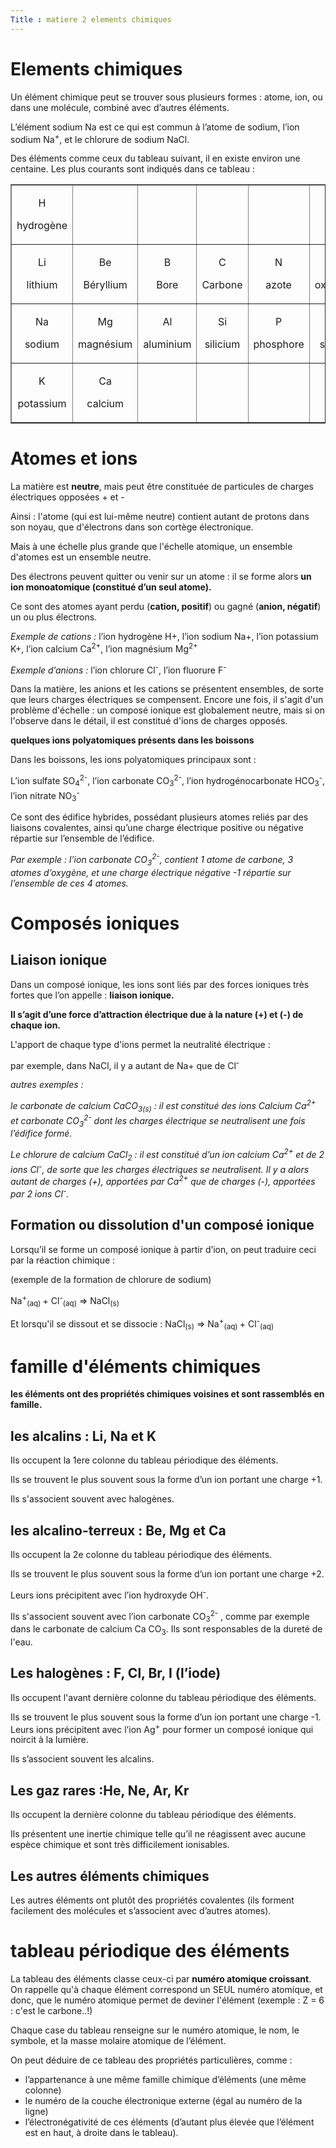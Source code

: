 ```yaml
---
Title : matiere 2 elements chimiques
---
```


# Elements chimiques

<p>Un élément chimique peut se trouver sous plusieurs formes : atome, ion, ou dans une molécule, combiné avec d’autres éléments.</p>
<p>L’élément sodium Na est ce qui est commun à l’atome de sodium, l’ion sodium Na<sup>+</sup>, et le chlorure de sodium NaCl.</p>
<p>Des éléments comme ceux du tableau suivant, il en existe environ une centaine. Les plus courants sont indiqués dans ce tableau :</p>
<div align="center">
<table cellspacing="0" cellpadding="0" border="1">
<tbody>
<tr>
<td>
<p align="center">H</p>
<p align="center">hydrogène</p>
</td>
<td>
<p align="center"> </p>
</td>
<td>
<p align="center"><i> </i></p>
</td>
<td>
<p align="center"><i> </i></p>
</td>
<td>
<p align="center"><i> </i></p>
</td>
<td>
<p align="center"><i> </i></p>
</td>
<td>
<p align="center"><i> </i></p>
</td>
<td>
<p align="center">He</p>
<p align="center">hélium</p>
</td>
</tr>
<tr>
<td>
<p align="center">Li</p>
<p align="center">lithium</p>
</td>
<td>
<p align="center">Be</p>
<p align="center">Béryllium</p>
</td>
<td>
<p align="center">B</p>
<p align="center">Bore</p>
</td>
<td>
<p align="center">C</p>
<p align="center">Carbone</p>
</td>
<td>
<p align="center">N</p>
<p align="center">azote</p>
</td>
<td>
<p align="center">O</p>
<p align="center">oxygène</p>
</td>
<td>
<p align="center">F</p>
<p align="center">fluor</p>
</td>
<td>
<p align="center">Ne</p>
<p align="center">néon</p>
</td>
</tr>
<tr>
<td>
<p align="center">Na</p>
<p align="center">sodium</p>
</td>
<td>
<p align="center">Mg</p>
<p align="center">magnésium</p>
</td>
<td>
<p align="center">Al</p>
<p align="center">aluminium</p>
</td>
<td>
<p align="center">Si</p>
<p align="center">silicium</p>
</td>
<td>
<p align="center">P</p>
<p align="center">phosphore</p>
</td>
<td>
<p align="center">S</p>
<p align="center">soufre</p>
</td>
<td>
<p align="center">Cl</p>
<p align="center">chlore</p>
</td>
<td>
<p align="center">Ar</p>
<p align="center">Argon</p>
</td>
</tr>
<tr>
<td>
<p align="center">K</p>
<p align="center">potassium</p>
</td>
<td>
<p align="center">Ca</p>
<p align="center">calcium</p>
</td>
<td>
<p align="center"><i> </i></p>
</td>
<td>
<p align="center"> </p>
</td>
<td>
<p align="center"> </p>
</td>
<td>
<p align="center"> </p>
</td>
<td>
<p align="center">Br</p>
<p align="center">brome</p>
</td>
<td>
<p align="center">Kr</p>
<p align="center">Krypton</p>
</td>
</tr>
</tbody>
</table>
</div>
<p><b> </b></p>

# Atomes et ions

<p>La matière est <b>neutre</b>, mais peut être constituée de particules de charges électriques opposées + et -</p>
<p>Ainsi : l'atome (qui est lui-même neutre) contient autant de protons dans son noyau, que d'électrons dans son cortège électronique.</p>
<p>Mais à une échelle plus grande que l'échelle atomique, un ensemble d'atomes est un ensemble neutre.</p>
<p> </p>
<p>Des électrons peuvent quitter ou venir sur un atome : il se forme alors <b>un ion monoatomique (constitué d’un seul atome).</b></p>
<p> </p>
<p>Ce sont des atomes ayant perdu (<b>cation, positif</b>) ou gagné (<b>anion, négatif</b>) un ou plus électrons.</p>
<p><i>Exemple de cations :</i> l’ion hydrogène H+, l’ion sodium Na+, l’ion potassium K+, l’ion calcium Ca<sup>2+</sup>, l’ion magnésium Mg<sup>2+</sup> </p>
<p><i>Exemple d’anions : </i>l’ion chlorure Cl<sup>-</sup>, l’ion fluorure F<sup>-</sup> </p>
<p>Dans la matière, les anions et les cations se présentent ensembles, de sorte que leurs charges électriques se compensent. Encore une fois, il s'agit d'un problème d'échelle : un composé ionique est globalement neutre, mais si on l'observe dans le détail, il est constitué d'ions de charges opposés.</p>
<p> </p>
<p> </p>
<p><b>quelques ions polyatomiques présents dans les boissons</b></p>
<p>Dans les boissons, les ions polyatomiques principaux sont :</p>
<p>L’ion sulfate SO<sub>4</sub><sup>2-</sup>, l’ion carbonate CO<sub>3</sub><sup>2-</sup>, l’ion hydrogénocarbonate HCO<sub>3</sub><sup>-</sup>, l’ion nitrate NO<sub>3</sub><sup>-</sup></p>
<p> </p>
<p>Ce sont des édifice hybrides, possédant plusieurs atomes reliés par des liaisons covalentes, ainsi qu’une charge électrique positive ou négative répartie sur l’ensemble de l’édifice.</p>
<p> </p>
<p><i>Par exemple : l’ion carbonate CO<sub>3</sub><sup>2-</sup>, contient 1 atome de carbone, 3 atomes d’oxygène, et une charge électrique négative -1 répartie sur l’ensemble de ces 4 atomes.</i></p>
<p> </p>

# Composés ioniques
## Liaison ionique

<p>Dans un composé ionique, les ions sont liés par des forces ioniques très fortes que l’on appelle : <b>liaison ionique. </b></p>
<p><b>Il s’agit d’une force d’attraction électrique due à la nature (+) et (-) de chaque ion. </b></p>
<p>L'apport de chaque type d'ions permet la neutralité électrique :</p>
<p>par exemple, dans NaCl, il y a autant de Na+ que de Cl<sup>-</sup></p>
<p> </p>
<p><i>autres exemples : </i></p>
<p><i>le carbonate de calcium </i><i>CaCO<sub>3(s)</sub> : il est constitué des ions Calcium Ca<sup>2+</sup> et carbonate CO<sub>3</sub><sup>2-</sup> dont les charges électrique se neutralisent une fois l’édifice formé.</i></p>
<p><i>Le chlorure de calcium CaCl<sub>2</sub> : il est constitué d’un ion calcium </i><i>Ca<sup>2+</sup> et de 2 ions Cl<sup>-</sup>, de sorte que les charges électriques se neutralisent. Il y a alors autant de charges (+), apportées par Ca<sup>2+</sup> que de charges (-), apportées par 2 ions Cl<sup>-</sup>.</i><i></i></p>
<p><i> </i></p>

## Formation ou dissolution d'un composé ionique

<p>Lorsqu’il se forme un composé ionique à partir d’ion, on peut traduire ceci par la réaction chimique :</p>
<p>(exemple de la formation de chlorure de sodium)</p>
<p>Na<sup>+</sup><sub>(aq) </sub>+ Cl<sup>-</sup><sub>(aq)</sub> =&gt; NaCl<sub>(s)</sub></p>
<p>Et lorsqu'il se dissout et se dissocie : NaCl<sub>(s)</sub> =&gt; Na<sup>+</sup><sub>(aq) </sub>+ Cl<sup>-</sup><sub>(aq)</sub></p>
<p></p>

# famille d'éléments chimiques

<p><b>les éléments ont des propriétés chimiques voisines et sont rassemblés en famille.</b></p>

## les alcalins : Li, Na et K
<p>Ils occupent la 1ere colonne du tableau périodique des éléments.</p>
<p>Ils se trouvent le plus souvent sous la forme d’un ion portant une charge +1.</p>
<p>Ils s'associent souvent avec halogènes.</p>

## les alcalino-terreux :  Be, Mg et Ca
<p>Ils occupent la 2e colonne du tableau périodique des éléments.</p>
<p>Ils se trouvent le plus souvent sous la forme d’un ion portant une charge +2.</p>
<p>Leurs ions précipitent avec l’ion hydroxyde OH<sup>-</sup>.</p>
<p>Ils s'associent souvent avec l’ion carbonate CO<sub>3</sub><sup>2-</sup> , comme par exemple dans le carbonate de calcium Ca CO<sub>3</sub>. Ils sont responsables de la dureté de l'eau.</p>

## Les halogènes : F, Cl, Br, I (l’iode)
<p>Ils occupent l'avant dernière colonne du tableau périodique des éléments.</p>
<p>Ils se trouvent le plus souvent sous la forme d’un ion portant une charge -1. Leurs ions précipitent avec l’ion Ag<sup>+</sup> pour former un composé ionique qui noircit à la lumière.</p>
<p>Ils s’associent souvent les alcalins.</p>

## Les gaz rares :He, Ne, Ar, Kr
<p>Ils occupent la dernière colonne du tableau périodique des éléments.</p>
<p>Ils présentent une inertie chimique telle qu’il ne réagissent avec aucune espèce chimique et sont très difficilement ionisables.</p>
<p> </p>

## Les autres éléments chimiques
<p>Les autres éléments ont plutôt des propriétés covalentes (ils forment facilement des molécules et s’associent avec d’autres atomes).</p>
<p> </p>

# tableau périodique des éléments
<p>La tableau des éléments classe ceux-ci par <b>numéro atomique croissant</b>. On rappelle qu'à chaque élément correspond un SEUL numéro atomique, et donc, que le numéro atomique permet de deviner l'élément (exemple : Z = 6 : c'est le carbone..!)</p>
<p>Chaque case du tableau renseigne sur le numéro atomique, le nom, le symbole, et la masse molaire atomique de l’élément.</p>
<p>On peut déduire de ce tableau des propriétés particulières, comme :</p>
<ul>
<li>l’appartenance à une même famille chimique d’éléments (une même colonne)</li>
<li>le numéro de la couche électronique externe (égal au numéro de la ligne)</li>
<li>l’électronégativité de ces éléments (d’autant plus élevée que l’élément est en haut, à droite dans le tableau).</li>
</ul>